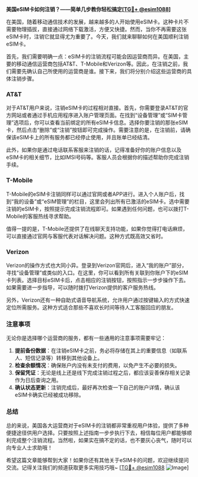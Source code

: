 **美国eSIM卡如何注销？——简单几步教你轻松搞定[[TG💪+ @esim1088](https://t.me/s/esim1088)]**

在美国，随着移动通信技术的发展，越来越多的人开始使用eSIM卡。这种卡片不需要物理插拔，直接通过网络下载激活，方便又快捷。然而，当你不再需要这张eSIM卡时，注销它就显得尤为重要了。今天，我们就来聊聊如何在美国顺利注销eSIM卡。

首先，我们需要明确一点：eSIM卡的注销流程可能会因运营商而异。在美国，主要的移动通信运营商包括AT&T、T-Mobile和Verizon等。因此，在注销之前，我们需要先确认自己所使用的运营商是谁。接下来，我们将分别介绍这些运营商的具体注销步骤。

### AT&T

对于AT&T用户来说，注销eSIM卡的过程相对直接。首先，你需要登录AT&T的官方网站或者通过手机应用程序进入账户管理页面。在找到“设备管理”或“SIM卡管理”选项后，你可以查看当前绑定的所有eSIM卡信息。选择你要注销的那张eSIM卡，然后点击“删除”或“注销”按钮即可完成操作。需要注意的是，在注销前，请确保该eSIM卡上的所有服务都已经停止使用，并且账单已经结清。

此外，如果你是通过电话联系客服来注销的话，记得准备好你的账户信息以及eSIM卡的相关细节，比如IMSI号码等。客服人员会根据你的描述帮助你完成注销手续。

### T-Mobile

T-Mobile的eSIM卡注销同样可以通过官网或者APP进行。进入个人账户后，找到“我的设备”或“eSIM管理”的栏目，这里会列出所有已激活的eSIM卡。选中需要注销的eSIM卡，按照提示完成注销流程即可。如果遇到任何问题，也可以拨打T-Mobile的客服热线寻求帮助。

值得一提的是，T-Mobile还提供了在线聊天支持功能，如果你觉得打电话麻烦，可以直接通过官网与客服代表对话解决问题。这种方式既高效又省时。

### Verizon

Verizon的操作方式也大同小异。登录到Verizon官网后，进入“我的账户”部分，寻找“设备管理”或类似的入口。在这里，你可以看到所有关联到你账户下的eSIM卡列表。选择目标eSIM卡后，点击相应的注销按钮，按照指示一步步操作下去。如果需要进一步指导，可以随时拨打Verizon提供的客户服务热线。

另外，Verizon还有一种自助式语音导航系统，允许用户通过按键输入的方式快速定位所需服务。这种方式适合那些不喜欢长时间等待人工客服回应的朋友。

### 注意事项

无论你是选择哪个运营商的服务，都有一些通用的注意事项需要牢记：

1. **提前备份数据**：在注销eSIM卡之前，务必将存储在其上的重要信息（如联系人、短信记录等）转移到其他设备上。
2. **检查余额情况**：确保账户内没有未支付的费用，以免产生不必要的损失。
3. **保留凭证**：无论是线上还是线下完成注销过程之后，都应该妥善保存相关记录作为日后查询之用。
4. **确认状态更新**：注销完成后，最好再次检查一下自己的账户详情，确认该eSIM卡确实已经被成功移除。

### 总结

总的来说，美国各大运营商对于eSIM卡的注销都非常重视用户体验，提供了多种便捷途径供用户选择。只要按照上述指南一步步执行下去，相信每位用户都能够顺利完成整个注销流程。当然啦，如果实在搞不定的话，也不要灰心丧气，随时可以向专业人士求助哦！

希望这篇文章能够帮到大家！如果你还有其他关于eSIM卡的问题，欢迎继续提问交流。记得关注我们的频道获取更多实用技巧哦~ [[TG💪+ @esim1088](https://t.me/s/esim1088) ![Image](https://i.postimg.cc/4NQfJmqS/Snipaste-2025-05-13-00-14-12.png)]